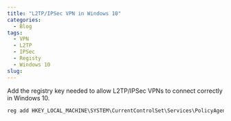 ```yaml
---
title: "L2TP/IPSec VPN in Windows 10"
categories:
  - Blog
tags:
  - VPN
  - L2TP
  - IPSec
  - Registy
  - Windows 10
slug: 
---
```


Add the registry key needed to allow L2TP/IPSec VPNs to connect correctly in Windows 10.

```bat
reg add HKEY_LOCAL_MACHINE\SYSTEM\CurrentControlSet\Services\PolicyAgent /v AssumeUDPEncapsulationContextOnSendRule /d 2 /t REG_DWORD
```
